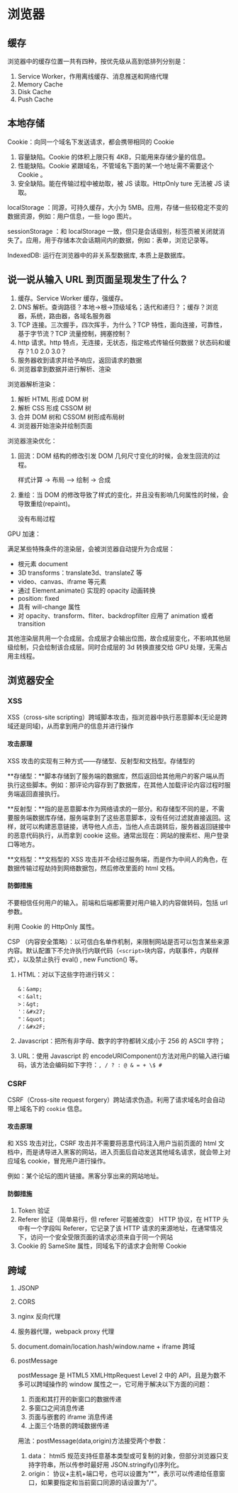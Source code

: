 # 浏览器

## 缓存

浏览器中的缓存位置一共有四种，按优先级从高到低排列分别是：

1. Service Worker，作用离线缓存、消息推送和网络代理
2. Memory Cache
3. Disk Cache
4. Push Cache

## 本地存储

Cookie：向同一个域名下发送请求，都会携带相同的 Cookie

1. 容量缺陷。Cookie 的体积上限只有 4KB，只能用来存储少量的信息。
2. 性能缺陷。Cookie 紧跟域名，不管域名下面的某一个地址需不需要这个 Cookie 。
3. 安全缺陷。能在传输过程中被劫取，被 JS 读取。HttpOnly ture 无法被 JS 读取。

localStorage ：同源，可持久缓存，大小为 5MB。应用，存储一些较稳定不变的数据资源，例如：用户信息，一些 logo 图片。

sessionStorage ：和 localStorage 一致，但只是会话级别，标签页被关闭就消失了。应用，用于存储本次会话期间内的数据，例如：表单，浏览记录等。

IndexedDB: 运行在浏览器中的非关系型数据库, 本质上是数据库。

## 说一说从输入 URL 到页面呈现发生了什么？

1. 缓存。Service Worker 缓存，强缓存。
2. DNS 解析。查询路径？本地->根->顶级域名；迭代和递归？；缓存？浏览器，系统，路由器，各域名服务器
2. TCP 连接。三次握手，四次挥手，为什么？TCP 特性，面向连接，可靠性，基于字节流？TCP 流量控制，拥塞控制？
3. http 请求。http 特点，无连接，无状态，指定格式传输任何数据？状态码和缓存？1.0 2.0 3.0？
4. 服务器收到请求并给予响应，返回请求的数据
5. 浏览器拿到数据并进行解析、渲染

浏览器解析渲染：

1. 解析 HTML 形成 DOM 树
2. 解析 CSS 形成 CSSOM 树
3. 合并 DOM 树和 CSSOM 树形成布局树
4. 浏览器开始渲染并绘制页面

浏览器渲染优化：

1. 回流：DOM 结构的修改引发 DOM 几何尺寸变化的时候，会发生回流的过程。

    样式计算 -> 布局 —> 绘制 -> 合成

2. 重绘：当 DOM 的修改导致了样式的变化，并且没有影响几何属性的时候，会导致重绘(repaint)。

    没有布局过程

GPU 加速：

满足某些特殊条件的渲染层，会被浏览器自动提升为合成层：

-   根元素 document
-   3D transforms：translate3d、translateZ 等
-   video、canvas、iframe 等元素
-   通过 Element.animate() 实现的 opacity 动画转换
-   position: fixed
-   具有 will-change 属性
-   对 opacity、transform、fliter、backdropfilter 应用了 animation 或者 transition

其他渲染层共用一个合成层。合成层才会输出位图，故合成层变化，不影响其他层级绘制，只会绘制该合成层。同时合成层的 3d 转换直接交给 GPU 处理，无需占用主线程。

## 浏览器安全

### XSS

XSS（cross-site scripting）跨域脚本攻击，指浏览器中执行恶意脚本(无论是跨域还是同域)，从而拿到用户的信息并进行操作

#### 攻击原理

XSS 攻击的实现有三种方式——存储型、反射型和文档型。存储型的

**存储型：**脚本存储到了服务端的数据库，然后返回给其他用户的客户端从而执行这些脚本。例如：那评论内容存到了数据库，在其他人加载评论内容过程时服务端返回直接执行。

**反射型：**指的是恶意脚本作为网络请求的一部分。和存储型不同的是，不需要服务端数据库存储，服务端拿到了这些恶意脚本，没有任何过滤就直接返回。这样，就可以构建恶意链接，诱导他人点击，当他人点击跳转后，服务器返回链接中的恶意代码执行，从而拿到 cookie 这些。通常出现在：网站的搜索栏、用户登录口等地方。

**文档型：**文档型的 XSS 攻击并不会经过服务端，而是作为中间人的角色，在数据传输过程劫持到网络数据包，然后修改里面的 html 文档。

#### 防御措施

不要相信任何用户的输入。前端和后端都需要对用户输入的内容做转码，包括 url 参数。

利用 Cookie 的 HttpOnly 属性。

CSP （内容安全策略）：以可信白名单作机制，来限制网站是否可以包含某些来源内容。默认配置下不允许执行内联代码（`<script>`块内容，内联事件，内联样式），以及禁止执行 eval() , new Function() 等。

1. HTML：对以下这些字符进行转义：

    ```
    &：&amp;
    <：&alt;
    >：&gt;
    '：&#x27;
    "：&quot;
    /：&#x2F;
    ```

2. Javascript：把所有非字母、数字的字符都转义成小于 256 的 ASCII 字符；
3. URL：使用 Javascript 的 encodeURIComponent()方法对用户的输入进行编码，该方法会编码如下字符：`, / ? : @ & = + \$ #`

### CSRF

CSRF（Cross-site request forgery）跨站请求伪造。利用了请求域名时会自动带上域名下的 `cookie` 信息。

#### 攻击原理

和 XSS 攻击对比，CSRF 攻击并不需要将恶意代码注入用户当前页面的 html 文档中，而是诱导进入黑客的网站，进入页面后自动发送其他域名请求，就会带上对应域名 cookie，冒充用户进行操作。

例如：某个论坛的图片链接。黑客分享出来的网站地址。

#### 防御措施

1. Token 验证
2. Referer 验证（简单易行，但 referer 可能被改变）
   HTTP 协议，在 HTTP 头中有一个字段叫 Referer，它记录了该 HTTP 请求的来源地址，在通常情况下，访问一个安全受限页面的请求必须来自于同一个网站
3. Cookie 的 SameSite 属性，同域名下的请求才会附带 Cookie

## 跨域

1. JSONP
2. CORS
3. nginx 反向代理
4. 服务器代理，webpack proxy 代理
5. document.domain/location.hash/window.name + iframe 跨域
6. postMessage

    postMessage 是 HTML5 XMLHttpRequest Level 2 中的 API，且是为数不多可以跨域操作的 window 属性之一，它可用于解决以下方面的问题：

    1. 页面和其打开的新窗口的数据传递
    2. 多窗口之间消息传递
    3. 页面与嵌套的 iframe 消息传递
    4. 上面三个场景的跨域数据传递

    用法：postMessage(data,origin)方法接受两个参数：

    1. data： html5 规范支持任意基本类型或可复制的对象，但部分浏览器只支持字符串，所以传参时最好用 JSON.stringify()序列化。
    2. origin： 协议+主机+端口号，也可以设置为"\*"，表示可以传递给任意窗口，如果要指定和当前窗口同源的话设置为"/"。
